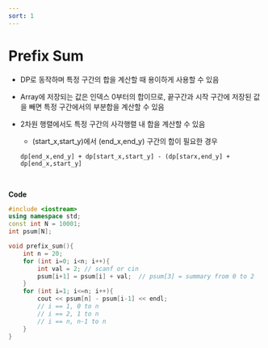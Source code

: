 ```yaml
---
sort: 1
---
```


# Prefix Sum

* DP로 동작하며 특정 구간의 합을 계산할 때 용이하게 사용할 수 있음

* Array에 저장되는 값은 인덱스 0부터의 합이므로, 끝구간과 시작 구간에 저장된 값을 빼면 특정 구간에서의 부분합을 계산할 수 있음

* 2차원 행렬에서도 특정 구간의 사각행렬 내 합을 계산할 수 있음

  * (start_x,start_y)에서 (end_x,end_y) 구간의 합이 필요한 경우

  `dp[end_x,end_y] + dp[start_x,start_y] - (dp[starx,end_y] + dp[end_x,start_y]`

<br/>

**Code**

```c++
#include <iostream>
using namespace std;
const int N = 10001;
int psum[N];

void prefix_sum(){
	int n = 20;
	for (int i=0; i<n; i++){
		int val = 2; // scanf or cin
		psum[i+1] = psum[i] + val;  // psum[3] = summary from 0 to 2
	}
	for (int i=1; i<=n; i++){
		cout << psum[n] - psum[i-1] << endl; 
		// i == 1, 0 to n
		// i == 2, 1 to n
		// i == n, n-1 to n
	}
}
```



